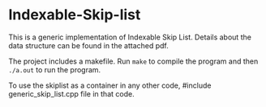 # Indexable-Skip-list

This is a generic implementation of Indexable Skip List. Details about the data structure can be found in the attached pdf.

The project includes a makefile. Run `make` to compile the program and then `./a.out` to run the program.

To use the skiplist as a container in any other code, #include generic_skip_list.cpp file in that code.